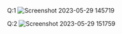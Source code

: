 Q:1
![Screenshot 2023-05-29 145719](https://github.com/arun2663/Design-and-Analysis-of-Algorithm-DAA-/assets/124770555/62dc9944-a0e4-4327-b6bd-31936d21d2d6)

Q:2
![Screenshot 2023-05-29 151759](https://github.com/arun2663/Design-and-Analysis-of-Algorithm-DAA-/assets/124770555/284ad1d2-e696-4f4e-b07a-05e6062aa59c)
